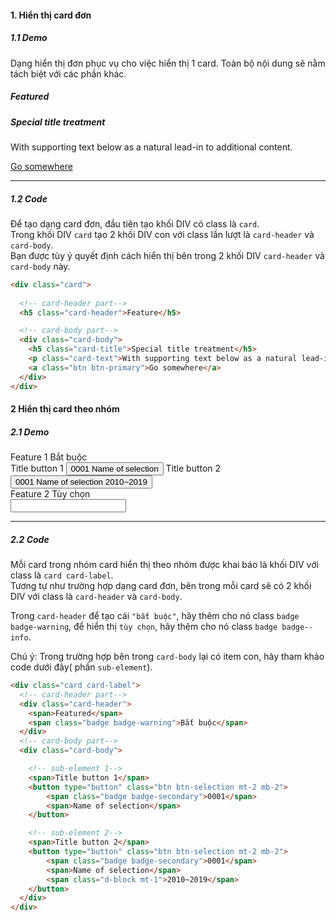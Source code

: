 #### 1. **Hiển thị card đơn**
##### 1.1 Demo
Dạng hiển thị đơn phục vụ cho việc hiển thị 1 card. Toàn bộ nội dung sẽ nằm tách biệt với các phần khác.  
<div class="card">
  <h5 class="card-header">Featured</h5>
  <div class="card-body">
    <h5 class="card-title">Special title treatment</h5>
    <p class="card-text">With supporting text below as a natural lead-in to additional content.</p>
    <a href="javascript:void(0)" class="btn btn-primary">Go somewhere</a>
  </div>
</div>

---
##### 1.2 Code

Để tạo dạng card đơn, đầu tiên tạo khối DIV có class là `card`.  
Trong khối DIV `card` tạo 2 khối DIV con với class lần lượt là `card-header` và `card-body`.  
Bạn được tùy ý quyết định cách hiển thị bên trong 2 khối DIV `card-header` và `card-body` này.
```html
<div class="card">
  
  <!-- card-header part-->
  <h5 class="card-header">Feature</h5>

  <!-- card-body part-->
  <div class="card-body">
    <h5 class="card-title">Special title treatment</h5>
    <p class="card-text">With supporting text below as a natural lead-in to additional content.</p>
    <a class="btn btn-primary">Go somewhere</a>
  </div>
</div>
```
#### 2 **Hiển thị card theo nhóm**
##### 2.1 Demo
<div class="card card-label mb-2">
  <div class="card-header">
    <span>Feature 1</span>
    <span class="badge badge-warning">Bắt buộc</span>
  </div>
  <div class="card-body">
    <span>Title button 1</span>
    <button type="button" class="btn btn-selection mt-2 mb-2">
        <span class="badge badge-secondary">0001</span>
        <span>Name of selection</span>
    </button>
    <span>Title button 2</span>
    <button type="button" class="btn btn-selection mt-2 mb-2">
        <span class="badge badge-secondary">0001</span>
        <span>Name of selection</span>
        <span class="d-block mt-1">2010~2019</span>
    </button>
  </div>
</div>
<div class="card card-label mb-2">
  <div class="card-header">
    <span>Feature 2</span>
    <span class="badge badge-info">Tùy chọn</span>
  </div>
  <div class="card-body">
    <input type="text" class="form-control" />
  </div>
</div>

---
##### 2.2 Code

Mỗi card trong nhóm card hiển thị theo nhóm được khai báo là khối DIV với class là `card card-label`.  
Tương tự như trường hợp dạng card đơn, bên trong mỗi card sẽ có 2 khối DIV với class là `card-header` và `card-body`.  

Trong `card-header` để tạo cái `"bắt buộc"`, hãy thêm cho nó class `badge badge-warning`, để hiển thị `tùy chọn`, hãy thêm cho nó class `badge badge--info`.

Chú ý: Trong trường hợp bên trong `card-body` lại có item con, hãy tham khảo code dưới đây( phần `sub-element`).
```html
<div class="card card-label">
  <!-- card-header part-->
  <div class="card-header">
    <span>Featured</span>
    <span class="badge badge-warning">Bắt buộc</span>
  </div>
  <!-- card-body part-->
  <div class="card-body">

    <!-- sub-element 1-->
    <span>Title button 1</span>
    <button type="button" class="btn btn-selection mt-2 mb-2">
        <span class="badge badge-secondary">0001</span>
        <span>Name of selection</span>
    </button>

    <!-- sub-element 2-->
    <span>Title button 2</span>
    <button type="button" class="btn btn-selection mt-2 mb-2">
        <span class="badge badge-secondary">0001</span>
        <span>Name of selection</span>
        <span class="d-block mt-1">2010~2019</span>
    </button>
  </div>
</div>
```